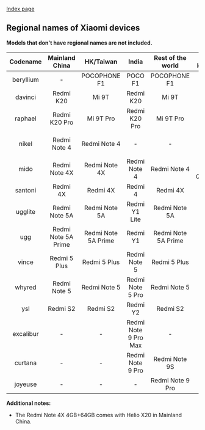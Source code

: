 [Index page](../)

## Regional names of Xiaomi devices

**Models that don't have regional names are not included.**

| Codename | Mainland China | HK/Taiwan | India | Rest of the world | Also known as |
|:---------:|:-------------------:|:-------------------:|:----------------:|:-------------------:|:---------------------:|
| beryllium | - | POCOPHONE F1 | POCO F1 | POCOPHONE F1 | - |
| davinci | Redmi K20 | Mi 9T | Redmi K20 | Mi 9T | - |
| raphael | Redmi K20 Pro | Mi 9T Pro | Redmi K20 Pro | Mi 9T Pro | - |
| nikel | Redmi Note 4 | Redmi Note 4 | - | - | Redmi Note 4 MTK |
| mido | Redmi Note 4X | Redmi Note 4X | Redmi Note 4 | Redmi Note 4 | Redmi Note 4 Qualcomm |
| santoni | Redmi 4X | Redmi 4X | Redmi 4 | Redmi 4X | - |
| ugglite | Redmi Note 5A | Redmi Note 5A | Redmi Y1 Lite | Redmi Note 5A | - |
| ugg | Redmi Note 5A Prime | Redmi Note 5A Prime | Redmi Y1 | Redmi Note 5A Prime | - |
| vince | Redmi 5 Plus | Redmi 5 Plus | Redmi Note 5 | Redmi 5 Plus | - |
| whyred | Redmi Note 5 | Redmi Note 5 | Redmi Note 5 Pro | Redmi Note 5 | - |
| ysl | Redmi S2 | Redmi S2 | Redmi Y2 | Redmi S2 | - |
| excalibur | - | - | Redmi Note 9 Pro Max | - | - |
| curtana |- | - | Redmi Note 9 Pro | Redmi Note 9S | - |
| joyeuse | - | - | - | Redmi Note 9 Pro | - |

**Additional notes:**

* The Redmi Note 4X 4GB+64GB comes with Helio X20 in Mainland China.
